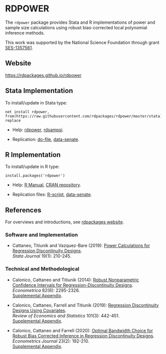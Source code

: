 # RDPOWER

The ``rdpower`` package provides Stata and R implementations of power and sample size calculations using robust bias-corrected local polynomial inference methods.

This work was supported by the National Science Foundation through grant [SES-1357561](https://www.nsf.gov/awardsearch/showAward?AWD_ID=1357561).

## Website

https://rdpackages.github.io/rdpower

## Stata Implementation

To install/update in Stata type:
```
net install rdpower, from(https://raw.githubusercontent.com/rdpackages/rdpower/master/stata) replace
```

- Help: [rdpower](stata/rdpower.pdf), [rdsampsi](stata/rdsampsi.pdf).

- Replication: [do-file](stata/rdpower_illustration.do), [data-senate](stata/rdpower_senate.dta).

## R Implementation

To install/update in R type:
```
install.packages('rdpower')
```
- Help: [R Manual](https://cran.r-project.org/web/packages/rdpower/rdpower.pdf), [CRAN repository](https://cran.r-project.org/package=rdpower).

- Replication files: [R-script](R/rdpower_illustration.R), [data-senate](R/rdpower_senate.csv).

## References

For overviews and introductions, see [rdpackages website](https://rdpackages.github.io).

### Software and Implementation

- Cattaneo, Titiunik and Vazquez-Bare (2019): [Power Calculations for Regression Discontinuity Designs](https://rdpackages.github.io/references/Cattaneo-Titiunik-VazquezBare_2019_Stata.pdf).<br>
_Stata Journal_ 19(1): 210-245.

### Technical and Methodological

- Calonico, Cattaneo and Titiunik (2014): [Robust Nonparametric Confidence Intervals for Regression-Discontinuity Designs](https://rdpackages.github.io/references/Calonico-Cattaneo-Titiunik_2014_ECMA.pdf).<br>
_Econometrica_ 82(6): 2295-2326.<br>
[Supplemental Appendix](https://rdpackages.github.io/references/Calonico-Cattaneo-Titiunik_2014_ECMA--Supplemental.pdf).

- Calonico, Cattaneo, Farrell and Titiunik (2019): [Regression Discontinuity Designs Using Covariates](https://rdpackages.github.io/references/Calonico-Cattaneo-Farrell-Titiunik_2019_RESTAT.pdf).<br>
_Review of Economics and Statistics_ 101(3): 442-451.<br>
[Supplemental Appendix](https://rdpackages.github.io/references/Calonico-Cattaneo-Farrell-Titiunik_2019_RESTAT--Supplement.pdf).

- Calonico, Cattaneo and Farrell (2020): [Optimal Bandwidth Choice for Robust Bias Corrected Inference in Regression Discontinuity Designs](https://rdpackages.github.io/references/Calonico-Cattaneo-Farrell_2020_ECTJ.pdf).<br>
_Econometrics Journal_ 23(2): 192-210.<br>
[Supplemental Appendix](https://rdpackages.github.io/references/Calonico-Cattaneo-Farrell_2020_ECTJ--Supplement.pdf).

<br><br>

